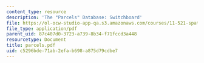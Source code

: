 ```yaml
---
content_type: resource
description: 'The "Parcels" Database: Switchboard'
file: https://ol-ocw-studio-app-qa.s3.amazonaws.com/courses/11-521-spatial-database-management-and-advanced-geographic-information-systems-spring-2003/c5296bde71ab2efab698a875d79cdbe7_parcels.pdf
file_type: application/pdf
parent_uid: 87c407d0-3723-a739-8b34-f71fccd3a448
resourcetype: Document
title: parcels.pdf
uid: c5296bde-71ab-2efa-b698-a875d79cdbe7
---
```

